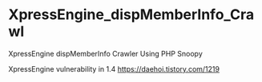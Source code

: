 # XpressEngine_dispMemberInfo_Crawl
XpressEngine dispMemberInfo Crawler Using PHP Snoopy

XpressEngine vulnerability in 1.4 
https://daehoi.tistory.com/1219
